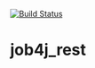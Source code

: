 [![Build Status](https://travis-ci.com/Selesito/job4j_rest.svg?branch=master)](https://travis-ci.com/Selesito/job4j_rest)
# job4j_rest
